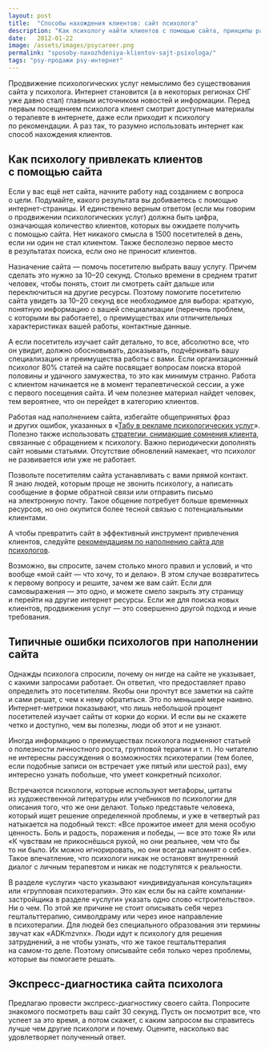 ```yaml
---
layout: post
title:  "Способы нахождения клиентов: сайт психолога"
description: "Как психологу найти клиентов с помощью сайта, принципы работы над его наполнением"
date:   2012-01-22			 
image: /assets/images/psycareer.png
permalink: "sposoby-naxozhdeniya-klientov-sajt-psixologa/"
tags: "psy-продажи psy-интернет"
---
```


<p>Продвижение психологических услуг немыслимо без существования сайта у&nbsp;психолога. Интернет становится (а&nbsp;в&nbsp;некоторых регионах СНГ уже давно стал) главным источником новостей и&nbsp;информации. Перед первым посещением психолога клиент смотрит доступные материалы о&nbsp;терапевте в&nbsp;интернете, даже если приходит к&nbsp;психологу по&nbsp;рекомендации. А&nbsp;раз так, то&nbsp;разумно использовать интернет как способ нахождения клиентов.</p>
<h2>Как психологу привлекать клиентов с&nbsp;помощью сайта</h2>
<p>Если у&nbsp;вас ещё нет сайта, начните работу над созданием с&nbsp;вопроса о&nbsp;цели. Подумайте, какого результата вы&nbsp;добиваетесь с&nbsp;помощью интернет-страницы. И&nbsp;единственно верным ответом (если мы&nbsp;говорим о&nbsp;продвижении психологических услуг) должна быть цифра, означающая количество клиентов, которых вы&nbsp;ожидаете получить с&nbsp;помощью сайта. Нет никакого смысла в&nbsp;1500 посетителей в&nbsp;день, если ни&nbsp;один не&nbsp;стал клиентом. Также бесполезно первое место в&nbsp;результатах поиска, если оно не&nbsp;приносит клиентов.</p>
<p>Назначение сайта&nbsp;— помочь посетителю выбрать вашу услугу. Причем сделать это нужно за&nbsp;<nobr>10–20 секунд.</nobr> Столько времени в&nbsp;среднем тратит человек, чтобы понять, стоит&nbsp;ли смотреть сайт дальше или переключиться на&nbsp;другие ресурсы. Поэтому помогите посетителю сайта увидеть за&nbsp;<nobr>10–20</nobr> секунд все необходимое для выбора: краткую, понятную информацию о&nbsp;вашей специализации (перечень проблем, с&nbsp;которыми вы&nbsp;работаете), о&nbsp;преимуществах или отличительных характеристиках вашей работы, контактные данные.</p>
<p>А&nbsp;если посетитель изучает сайт детально, то&nbsp;все, абсолютно все, что он&nbsp;увидит, должно обосновывать, доказывать, подчёркивать вашу специализацию и&nbsp;преимущества работы с&nbsp;вами. Если организационный психолог&nbsp;80% статей на&nbsp;сайте посвящает вопросам поиска второй половины и&nbsp;удачного замужества, то&nbsp;это как минимум странно. Работа с&nbsp;клиентом начинается не&nbsp;в&nbsp;момент терапевтической сессии, а&nbsp;уже с&nbsp;первого посещения сайта. И&nbsp;чем полезнее материал найдет человек, тем вероятнее, что он&nbsp;перейдет в&nbsp;категорию клиентов.</p>
<p>Работая над наполнением сайта, избегайте общепринятых фраз и&nbsp;других ошибок, указанных в&nbsp;«<a href="http://www.psycareer.ru/tabu-v-reklame/">Табу в&nbsp;рекламе психологических услуг</a>». Полезно также использовать <a href="http://www.psycareer.ru/preodolenie-somnenij-klienta/">стратегии, снимающие сомнения клиента</a>, связанные с&nbsp;обращением к&nbsp;психологу. Важно периодически дополнять сайт новыми статьями. Отсутствие обновлений намекает, что психолог не&nbsp;развивается или уже не&nbsp;работает.</p>
<p>Позвольте посетителям сайта устанавливать с&nbsp;вами прямой контакт. Я&nbsp;знаю людей, которым проще не&nbsp;звонить психологу, а&nbsp;написать сообщение в&nbsp;форме обратной связи или отправить письмо на&nbsp;электронную почту. Такое общение потребует больше временных ресурсов, но&nbsp;оно окупится более тесной связью с&nbsp;потенциальными клиентами.</p>
<p>А&nbsp;чтобы превратить сайт в&nbsp;эффективный инструмент привлечения клиентов, следуйте <a href="http://www.psycareer.ru/rekomendacii-po-napolneniyu-sajta-dlya-psixologa/">рекомендациям по&nbsp;наполнению сайта для психологов</a>.</p>
<p>Возможно, вы&nbsp;спросите, зачем столько много правил и&nbsp;условий, и&nbsp;что вообще «мой сайт&nbsp;— что хочу, то&nbsp;и&nbsp;делаю». В&nbsp;этом случае возвратитесь к&nbsp;первому вопросу и&nbsp;решите, зачем&nbsp;же вам сайт. Если для самовыражения&nbsp;— это одно, и&nbsp;можете смело закрыть эту страницу и&nbsp;перейти на&nbsp;другие интернет ресурсы. Если&nbsp;же для поиска новых клиентов, продвижения услуг&nbsp;— это совершенно другой подход и&nbsp;иные требования.</p>
<h2>Типичные ошибки психологов при наполнении сайта</h2>
<p>Однажды психолога спросили, почему он&nbsp;нигде на&nbsp;сайте не&nbsp;указывает, с&nbsp;какими запросами работает. Он&nbsp;ответил, что предоставляет право определить это посетителям. Якобы они прочтут все заметки на&nbsp;сайте и&nbsp;сами решат, с&nbsp;чем к&nbsp;нему обратиться. Это по&nbsp;меньшей мере наивно. Интернет-метрики показывают, что лишь небольшой процент посетителей изучает сайты от&nbsp;корки до&nbsp;корки. И&nbsp;если вы&nbsp;не&nbsp;скажете четко и&nbsp;доступно, чем вы&nbsp;полезны, люди об&nbsp;этот и&nbsp;не&nbsp;узнают.</p>
<p>Иногда информацию о&nbsp;преимуществах психолога подменяют статьей о&nbsp;полезности личностного роста, групповой терапии и&nbsp;т.&nbsp;п. Но&nbsp;читателю не&nbsp;интересны рассуждения о&nbsp;возможностях психотерапии (тем более, если подобные записи он&nbsp;встречает уже пятый или шестой раз), ему интересно узнать побольше, что умеет конкретный психолог.</p>
<p>Встречаются психологи, которые используют метафоры, цитаты из&nbsp;художественной литературы или учебников по&nbsp;психологии для описания того, что&nbsp;же они делают. Только представьте человека, который ищет решение определенной проблемы, и&nbsp;уже в&nbsp;четвертый раз натыкается на&nbsp;подобный текст: «Все прожитое имеет для меня особую ценность. Боль и&nbsp;радость, поражения и&nbsp;победы,&nbsp;— все это тоже&nbsp;Я» или «К&nbsp;чувствам не&nbsp;прикоснёшься рукой, но&nbsp;они реальнее, чем что&nbsp;бы то&nbsp;ни&nbsp;было. Их&nbsp;можно игнорировать, но&nbsp;они всегда напомнят о&nbsp;себе». Такое впечатление, что психологи никак не&nbsp;остановят внутренний диалог с&nbsp;личным терапевтом и&nbsp;никак не&nbsp;подступятся к&nbsp;реальности.</p>
<p>В&nbsp;разделе «услуги» часто указывают «индивидуальная консультация» или «групповая психотерапия». Это как если&nbsp;бы на&nbsp;сайте компании-застройщика в&nbsp;разделе «услуги» указать одно слово «строительство». Ни&nbsp;о&nbsp;чем. По&nbsp;этой&nbsp;же причине не&nbsp;стоит описывать себя через гештальттерапию, символдраму или через иное направление в&nbsp;психотерапии. Для людей без специального образования эти термины звучат как «ADKmzvnx». Люди идут к&nbsp;психологу для решения затруднений, а&nbsp;не&nbsp;чтобы узнать, что&nbsp;же такое гештальттерапия на&nbsp;самом-то деле. Поэтому описывайте себя только через проблемы, которые вы&nbsp;помогаете решать.</p>
<h2>Экспресс-диагностика сайта психолога</h2>
<p>Предлагаю провести экспресс-диагностику своего сайта. Попросите знакомого посмотреть ваш сайт 30&nbsp;секунд. Пусть он&nbsp;посмотрит все, что успеет за&nbsp;это время, а&nbsp;потом скажет, с&nbsp;каким запросом вы&nbsp;справитесь лучше чем другие психологи и&nbsp;почему. Оцените, насколько вас удовлетворяет полученный ответ.</p>